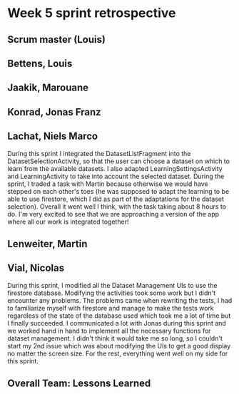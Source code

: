 # Week 5 sprint retrospective

## Scrum master (Louis)

## Bettens, Louis

## Jaakik, Marouane

## Konrad, Jonas Franz

## Lachat, Niels Marco
During this sprint I integrated the DatasetListFragment into the DatasetSelectionActivity, so that the user can choose a dataset on which to learn from the available datasets. I also adapted LearningSettingsActivity and LearningActivity to take into account the selected dataset. During the sprint, I traded a task with Martin because otherwise we would have stepped on each other's toes (he was supposed to adapt the learning to be able to use firestore, which I did as part of the adaptations for the dataset selection). Overall it went well I think, with the task taking about 8 hours to do. I'm very excited to see that we are approaching a version of the app where all our work is integrated together!

## Lenweiter, Martin

## Vial, Nicolas
During this sprint, I modified all the Dataset Management UIs to use the firestore database. Modifying the activities took some work but I didn't encounter any problems. The problems came when rewriting the tests, I had to familiarize myself with firestore and manage to make the tests work regardless of the state of the database used which took me a lot of time but I finally succeeded. I communicated a lot with Jonas during this sprint and we worked hand in hand to implement all the necessary functions for dataset management. I didn't think it would take me so long, so I couldn't start my 2nd issue which was about modifying the UIs to get a good display no matter the screen size. For the rest, everything went well on my side for this sprint.
## Overall Team: Lessons Learned

